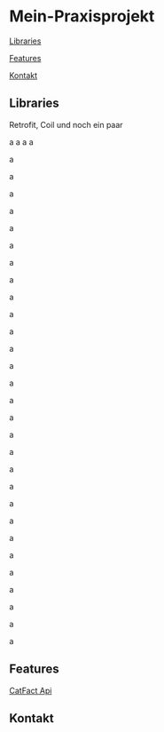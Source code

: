 # Mein-Praxisprojekt


[Libraries](https://github.com/LarsKoppmeyerSyntax/Mein-Praxisprojekt/blob/main/README.md#Libraries)

[Features](https://github.com/LarsKoppmeyerSyntax/Mein-Praxisprojekt/blob/main/README.md#features)

[Kontakt](https://github.com/LarsKoppmeyerSyntax/Mein-Praxisprojekt/blob/main/README.md#Kontakt)


## Libraries

Retrofit, Coil und noch ein  paar


a
a
a
a

a

a

a

a

a

a

a

a

a

a

a

a

a

a

a

a

a

a

a

a

a

a

a

a

a

a

a

a

a




## Features

[CatFact Api](https://catfact.ninja/)

## Kontakt


